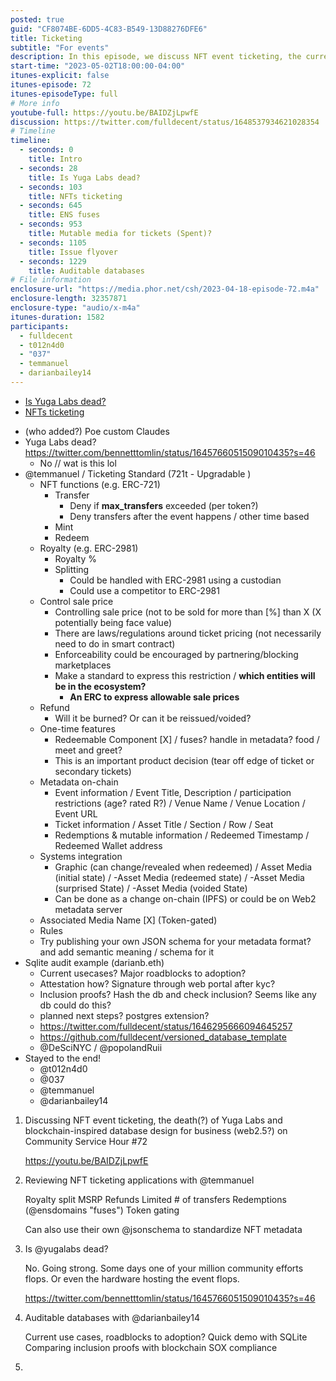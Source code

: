 ```yaml
---
posted: true
guid: "CF8074BE-6DD5-4C83-B549-13D88276DFE6"
title: Ticketing
subtitle: "For events"
description: In this episode, we discuss NFT event ticketing, the current state of Yuga Labs, and explore the concept of blockchain-inspired database design. We delve into the potential of NFT ticketing applications, reviewing aspects such as royalty splitting, MSRP, refund policies, and limited transfers. Guest speaker, @temmanuel sheds light on the use of @ensdomains ''fuses'' and token gating, and touches upon the use of @jsonschema to standardize NFT metadata. We also touch upon auditable databases with @darianbailey14. Stay till the end for some insightful discussions.
start-time: "2023-05-02T18:00:00-04:00"
itunes-explicit: false
itunes-episode: 72
itunes-episodeType: full
# More info
youtube-full: https://youtu.be/BAIDZjLpwfE
discussion: https://twitter.com/fulldecent/status/1648537934621028354
# Timeline
timeline:
  - seconds: 0
    title: Intro
  - seconds: 28
    title: Is Yuga Labs dead?
  - seconds: 103
    title: NFTs ticketing
  - seconds: 645
    title: ENS fuses
  - seconds: 953
    title: Mutable media for tickets (Spent)?
  - seconds: 1105
    title: Issue flyover
  - seconds: 1229
    title: Auditable databases
# File information
enclosure-url: "https://media.phor.net/csh/2023-04-18-episode-72.m4a"
enclosure-length: 32357871
enclosure-type: "audio/x-m4a"
itunes-duration: 1582
participants:
  - fulldecent
  - t012n4d0
  - "037"
  - temmanuel
  - darianbailey14
---
```


- [Is Yuga Labs dead?](https://twitter.com/bennetttomlin/status/1645766051509010435?s=46)
- [NFTs ticketing](https://twitter.com/temmanuel/status/1645766051509010435?s=46)

<!--end of quick notes-->

- (who added?) Poe custom Claudes
- Yuga Labs dead? https://twitter.com/bennetttomlin/status/1645766051509010435?s=46
  - No // wat is this lol
- @temmanuel / Ticketing Standard (721t - Upgradable )
  - NFT functions (e.g. ERC-721)
    - Transfer
      - Deny if **max_transfers** exceeded (per token?)
      - Deny transfers after the event happens / other time based
    - Mint
    - Redeem
  - Royalty (e.g. ERC-2981)
    - Royalty %
    - Splitting
      - Could be handled with ERC-2981 using a custodian
      - Could use a competitor to ERC-2981
  - Control sale price 
    - Controlling sale price (not to be sold for more than [%] than X (X potentially being face value)
    - There are laws/regulations around ticket pricing (not necessarily need to do in smart contract)
    - Enforceability could be encouraged by partnering/blocking marketplaces
    - Make a standard to express this restriction / **which entities will be in the ecosystem?**
      - **An ERC to express allowable sale prices**
  - Refund
    - Will it be burned? Or can it be reissued/voided?
  - One-time features
    - Redeemable Component [X] / fuses? handle in metadata? food / meet and greet?
    - This is an important product decision (tear off edge of ticket or secondary tickets)
  - Metadata on-chain
    - Event information / Event Title, Description / participation restrictions (age? rated R?) / Venue Name / Venue Location / Event URL
    - Ticket information / Asset Title / Section / Row / Seat
    - Redemptions & mutable information / Redeemed Timestamp / Redeemed Wallet address
  - Systems integration
    - Graphic (can change/revealed when redeemed) / Asset Media (initial state) / -Asset Media (redeemed state) / -Asset Media (surprised State) / -Asset Media (voided State)
    - Can be done as a change on-chain (IPFS) or could be on Web2 metadata server
  - Associated Media Name [X] (Token-gated)
  - Rules
  - Try publishing your own JSON schema for your metadata format? and add semantic meaning / schema for it 
- Sqlite audit example (darianb.eth)
  - Current usecases? Major roadblocks to adoption?
  - Attestation how? Signature through web portal after kyc?
  - Inclusion proofs? Hash the db and check inclusion? Seems like any db could do this?
  - planned next steps? postgres extension?
  - https://twitter.com/fulldecent/status/1646295666094645257
  - https://github.com/fulldecent/versioned_database_template 
  - @DeSciNYC / @popolandRuii
- Stayed to the end!
  - @t012n4d0
  - @037
  - @temmanuel
  - @darianbailey14

1. Discussing NFT event ticketing, the death(?) of Yuga Labs and blockchain-inspired database design for business (web2.5?) on Community Service Hour #72

   https://youtu.be/BAIDZjLpwfE

2. Reviewing NFT ticketing applications with @temmanuel

   Royalty split
   MSRP
   Refunds
   Limited # of transfers
   Redemptions (@ensdomains "fuses")
   Token gating

   Can also use their own @jsonschema to standardize NFT metadata

3. Is @yugalabs dead?

   No. Going strong. Some days one of your million community efforts flops. Or even the hardware hosting the event flops.

   https://twitter.com/bennetttomlin/status/1645766051509010435?s=46

4. Auditable databases with @darianbailey14

   Current use cases, roadblocks to adoption?
   Quick demo with SQLite
   Comparing inclusion proofs with blockchain
   SOX compliance

5. 